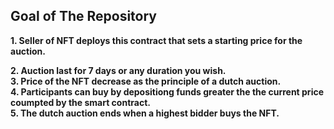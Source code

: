 

## Goal of The Repository   <br>

**1. Seller of NFT deploys this contract that sets a starting price for the auction.**<br>

**2. Auction last for 7 days or any duration you wish.**<br>
**3. Price of the NFT decrease as the principle of a dutch auction.**<br>
**4. Participants can buy by depositiong funds greater the the current price coumpted by the smart contract.**<br>
**5. The dutch auction ends when a highest bidder buys the NFT.**<br>